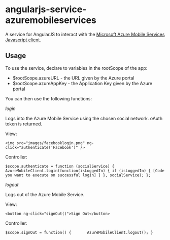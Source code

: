 angularjs-service-azuremobileservices
=====================================

A service for AngularJS to interact with the [Microsoft Azure Mobile Services Javascript client](http://msdn.microsoft.com/en-us/library/windowsazure/jj554207.aspx).

Usage
-----

To use the service, declare to variables in the rootScope of the app:

-	$rootScope.azureURL - the URL given by the Azure portal
-	$rootScope.azureAppKey - the Application Key given by the Azure portal

You can then use the following functions:

_login_

Logs into the Azure Mobile Service using the chosen social network. oAuth token is returned.

View:

`<img src="images/facebooklogin.png" ng-click="authenticate('Facebook')" />`

Controller:

`$scope.authenticate = function (socialService) {		
	AzureMobileClient.login(function(isLoggedIn) {
		if (isLoggedIn)
		{
			[Code you want to execute on successful login]
		}
	}, socialService);
};`

_logout_

Logs out of the Azure Mobile Service.

View:

`<button ng-click="signOut()">Sign Out</button>`

Controller:

`$scope.signOut = function() {		
	AzureMobileClient.logout();
}`

